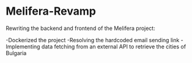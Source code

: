 # Melifera-Revamp
Rewriting the backend and frontend of the Melifera project:

-Dockerized the project
-Resolving the hardcoded email sending link
-Implementing data fetching from an external API to retrieve the cities of Bulgaria